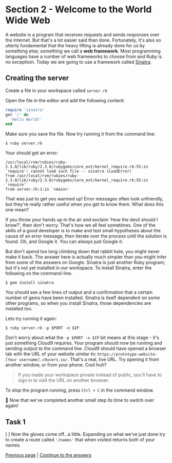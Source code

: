 Section 2 - Welcome to the World Wide Web
======================================

A website is a program that receives requests and sends responses over the Internet. But that's a lot easier said than done. Fortunately, it's also so utterly fundamental that the heavy lifting is already done for us by something else; something we call a **web framework**. Most programming languages have a number of web frameworks to choose from and Ruby is no exceptioin. Today we are going to use a framework called [Sinatra](http://www.sinatrarb.com/).

Creating the server
------------------
Create a file in your workspace called `server.rb`

Open the file in the editor and add the following content:

```ruby
require 'sinatra' 
get '/' do
  'Hello World!'
end
```

Make sure you save the file. Now try running it from the command line:

```
$ ruby server.rb
```

Your should get an error:

```
/usr/local/rvm/rubies/ruby-2.3.0/lib/ruby/2.3.0/rubygems/core_ext/kernel_require.rb:55:in `require': cannot load such file -- sinatra (LoadError)
from /usr/local/rvm/rubies/ruby-2.3.0/lib/ruby/2.3.0/rubygems/core_ext/kernel_require.rb:55:in `require'
from server.rb:1:in `<main>'
```

That was just to get you warmed up! Error messages often look unfriendly, but they're really rather useful when you get to know them. What does this one mean?

If you throw your hands up in the air and exclaim 'How the devil should I know?', then don't worry. That's how we all feel sometimes. One of the skills of a good developer is to make and test small hypotheses about the cause of an error message, then iterate over the process until the solution is found. Oh, and Google it. You can always just Google it.

But don't spend too long climbing down that rabbit hole, you might never make it back. The answer here is actually much simpler than you might infer from some of the answers on Google. Sinatra is just another Ruby program; but it's not yet installed in our workspace. To install Sinatra, enter the following on the command-line.
```
$ gem install sinatra
```

You should see a few lines of output and a confirmation that a certain number of gems have been installed. Sinatra is itself dependent on some other programs, so when you install Sinatra, those dependencies are installed too.

Lets try running it again:

```
$ ruby server.rb -p $PORT -o $IP
```

Don't worry about what the `-p $PORT -o $IP` bit means at this stage - it's just something Cloud9 requires. Your program should now be running and sending output to the command line. Cloud9 should have opened a browser tab with the URL of your website similar to: `https://prototype-website-[Your username].c9users.io/`. That's a real, live URL. Try opening it from another window, or from your phone. Cool huh?

> If you made your workspace private instead of public, you'll have to sign in to visit the URL on another browser.

To stop the program running, press `Ctrl + C` in the command window.

:twisted_rightwards_arrows: Now that we've completed another small step its time to switch over again!

Task 1
------

[ ] Now the gloves come off...a little. Expanding on what we've just done try to create a route called `'/names'` that when visited returns both of your names.


[Previous page](./section1.md) | [Continue to the answers](../tasks/task1.md)
